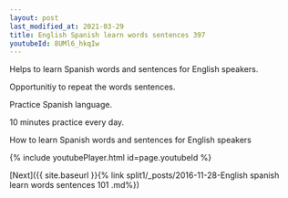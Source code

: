 ```yaml
---
layout: post
last_modified_at: 2021-03-29
title: English Spanish learn words sentences 397 
youtubeId: 8UMl6_hkqIw
---
```

 
 
Helps to learn Spanish words and sentences for English speakers.

Opportunitiy to repeat the words sentences. 

Practice Spanish language. 
 
10 minutes practice every day. 
 
How to learn Spanish words and sentences for English speakers 
 
{% include youtubePlayer.html id=page.youtubeId %}
 
 
[Next]({{ site.baseurl }}{% link  split1/_posts/2016-11-28-English spanish learn words sentences 101 .md%})
 
